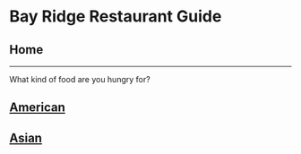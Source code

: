 # Bay Ridge Restaurant Guide
## Home
---
What kind of food are you hungry for?
## [American](american/american.md)
## [Asian](asian.md)
